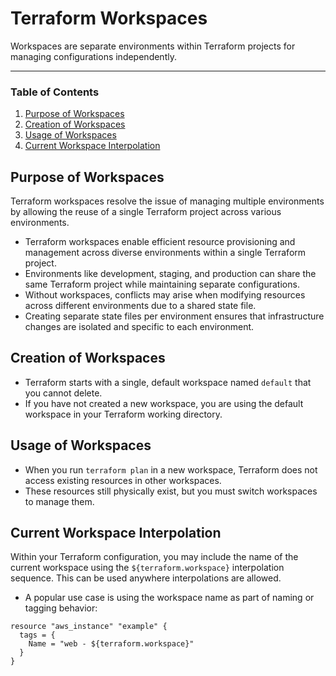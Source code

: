 # Terraform Workspaces

Workspaces are separate environments within Terraform projects for managing configurations independently.

---

### Table of Contents
1. [Purpose of Workspaces](#purpose-of-workspaces)
2. [Creation of Workspaces](#creation-of-workspaces)
3. [Usage of Workspaces](#usage-of-workspaces)
4. [Current Workspace Interpolation](#current-workspace-interpolation)


## Purpose of Workspaces
Terraform workspaces resolve the issue of managing multiple environments by allowing the reuse of a single Terraform project across various environments. 

- Terraform workspaces enable efficient resource provisioning and management across diverse environments within a single Terraform project.
- Environments like development, staging, and production can share the same Terraform project while maintaining separate configurations.
- Without workspaces, conflicts may arise when modifying resources across different environments due to a shared state file.
- Creating separate state files per environment ensures that infrastructure changes are isolated and specific to each environment.


## Creation of Workspaces
-  Terraform starts with a single, default workspace named `default` that you cannot delete. 
-  If you have not created a new workspace, you are using the default workspace in your Terraform working directory.

## Usage of Workspaces
-  When you run `terraform plan` in a new workspace, Terraform does not access existing resources in other workspaces.
-  These resources still physically exist, but you must switch workspaces to manage them.

## Current Workspace Interpolation
Within your Terraform configuration, you may include the name of the current workspace using the `${terraform.workspace}` interpolation sequence. This can be used anywhere interpolations are allowed.

- A popular use case is using the workspace name as part of naming or tagging behavior:

```hcl
resource "aws_instance" "example" {
  tags = {
    Name = "web - ${terraform.workspace}"
  }
}
```
